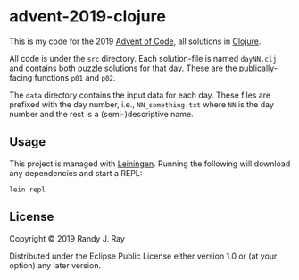 # advent-2019-clojure

This is my code for the 2019 [Advent of Code](https://adventofcode.com/2019), all solutions in [Clojure](https://clojure.org/).

All code is under the `src` directory. Each solution-file is named `dayNN.clj` and contains both puzzle solutions for that day. These are the publically-facing functions `p01` and `p02`.

The `data` directory contains the input data for each day. These files are prefixed with the day number, i.e., `NN_something.txt` where `NN` is the day number and the rest is a (semi-)descriptive name.

## Usage

This project is managed with [Leiningen](https://leiningen.org/). Running the following will download any dependencies and start a REPL:

```
lein repl
```

## License

Copyright © 2019 Randy J. Ray

Distributed under the Eclipse Public License either version 1.0 or (at your option) any later version.
